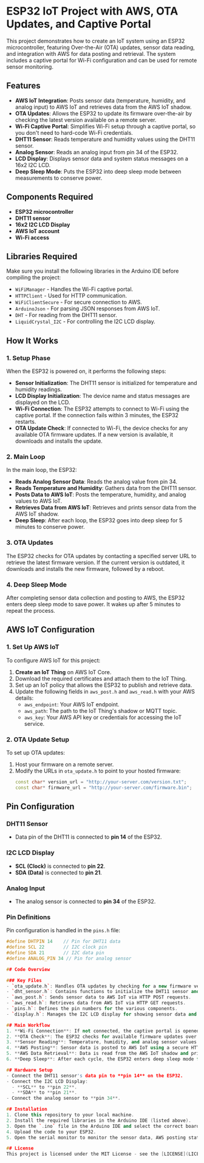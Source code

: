 # ESP32 IoT Project with AWS, OTA Updates, and Captive Portal

This project demonstrates how to create an IoT system using an ESP32 microcontroller, featuring Over-the-Air (OTA) updates, sensor data reading, and integration with AWS for data posting and retrieval. The system includes a captive portal for Wi-Fi configuration and can be used for remote sensor monitoring.

## Features
- **AWS IoT Integration**: Posts sensor data (temperature, humidity, and analog input) to AWS IoT and retrieves data from the AWS IoT shadow.
- **OTA Updates**: Allows the ESP32 to update its firmware over-the-air by checking the latest version available on a remote server.
- **Wi-Fi Captive Portal**: Simplifies Wi-Fi setup through a captive portal, so you don't need to hard-code Wi-Fi credentials.
- **DHT11 Sensor**: Reads temperature and humidity values using the DHT11 sensor.
- **Analog Sensor**: Reads an analog input from pin 34 of the ESP32.
- **LCD Display**: Displays sensor data and system status messages on a 16x2 I2C LCD.
- **Deep Sleep Mode**: Puts the ESP32 into deep sleep mode between measurements to conserve power.

## Components Required
- **ESP32 microcontroller**
- **DHT11 sensor**
- **16x2 I2C LCD Display**
- **AWS IoT account**
- **Wi-Fi access**

## Libraries Required
Make sure you install the following libraries in the Arduino IDE before compiling the project:
- `WiFiManager` - Handles the Wi-Fi captive portal.
- `HTTPClient` - Used for HTTP communication.
- `WiFiClientSecure` - For secure connection to AWS.
- `ArduinoJson` - For parsing JSON responses from AWS IoT.
- `DHT` - For reading from the DHT11 sensor.
- `LiquidCrystal_I2C` - For controlling the I2C LCD display.

## How It Works

### 1. Setup Phase
When the ESP32 is powered on, it performs the following steps:
- **Sensor Initialization**: The DHT11 sensor is initialized for temperature and humidity readings.
- **LCD Display Initialization**: The device name and status messages are displayed on the LCD.
- **Wi-Fi Connection**: The ESP32 attempts to connect to Wi-Fi using the captive portal. If the connection fails within 3 minutes, the ESP32 restarts.
- **OTA Update Check**: If connected to Wi-Fi, the device checks for any available OTA firmware updates. If a new version is available, it downloads and installs the update.

### 2. Main Loop
In the main loop, the ESP32:
- **Reads Analog Sensor Data**: Reads the analog value from pin 34.
- **Reads Temperature and Humidity**: Gathers data from the DHT11 sensor.
- **Posts Data to AWS IoT**: Posts the temperature, humidity, and analog values to AWS IoT.
- **Retrieves Data from AWS IoT**: Retrieves and prints sensor data from the AWS IoT shadow.
- **Deep Sleep**: After each loop, the ESP32 goes into deep sleep for 5 minutes to conserve power.

### 3. OTA Updates
The ESP32 checks for OTA updates by contacting a specified server URL to retrieve the latest firmware version. If the current version is outdated, it downloads and installs the new firmware, followed by a reboot.

### 4. Deep Sleep Mode
After completing sensor data collection and posting to AWS, the ESP32 enters deep sleep mode to save power. It wakes up after 5 minutes to repeat the process.

## AWS IoT Configuration

### 1. Set Up AWS IoT
To configure AWS IoT for this project:
1. **Create an IoT Thing** on AWS IoT Core.
2. Download the required certificates and attach them to the IoT Thing.
3. Set up an IoT policy that allows the ESP32 to publish and retrieve data.
4. Update the following fields in `aws_post.h` and `aws_read.h` with your AWS details:
   - `aws_endpoint`: Your AWS IoT endpoint.
   - `aws_path`: The path to the IoT Thing's shadow or MQTT topic.
   - `aws_key`: Your AWS API key or credentials for accessing the IoT service.

### 2. OTA Update Setup
To set up OTA updates:
1. Host your firmware on a remote server.
2. Modify the URLs in `ota_update.h` to point to your hosted firmware:
   ```cpp
   const char* version_url = "http://your-server.com/version.txt";
   const char* firmware_url = "http://your-server.com/firmware.bin";
## Pin Configuration

### DHT11 Sensor
- Data pin of the DHT11 is connected to **pin 14** of the ESP32.

### I2C LCD Display
- **SCL (Clock)** is connected to **pin 22**.
- **SDA (Data)** is connected to **pin 21**.

### Analog Input
- The analog sensor is connected to **pin 34** of the ESP32.

### Pin Definitions
Pin configuration is handled in the `pins.h` file:

```cpp
#define DHTPIN 14    // Pin for DHT11 data
#define SCL 22       // I2C clock pin
#define SDA 21       // I2C data pin
#define ANALOG_PIN 34 // Pin for analog sensor

## Code Overview

### Key Files
- `ota_update.h`: Handles OTA updates by checking for a new firmware version and downloading it.
- `dht_sensor.h`: Contains functions to initialize the DHT11 sensor and read temperature and humidity.
- `aws_post.h`: Sends sensor data to AWS IoT via HTTP POST requests.
- `aws_read.h`: Retrieves data from AWS IoT via HTTP GET requests.
- `pins.h`: Defines the pin numbers for the various components.
- `display.h`: Manages the I2C LCD display for showing sensor data and status information.

## Main Workflow
1. **Wi-Fi Connection**: If not connected, the captive portal is opened to allow the user to enter Wi-Fi credentials.
2. **OTA Check**: The ESP32 checks for available firmware updates over the air.
3. **Sensor Reading**: Temperature, humidity, and analog sensor values are read.
4. **AWS Posting**: Sensor data is posted to AWS IoT using a secure HTTP request.
5. **AWS Data Retrieval**: Data is read from the AWS IoT shadow and printed to the serial monitor.
6. **Deep Sleep**: After each cycle, the ESP32 enters deep sleep mode for 5 minutes before waking up to repeat the process.

## Hardware Setup
- Connect the DHT11 sensor's data pin to **pin 14** on the ESP32.
- Connect the I2C LCD Display:
  - **SCL** to **pin 22**.
  - **SDA** to **pin 21**.
- Connect the analog sensor to **pin 34**.

## Installation
1. Clone this repository to your local machine.
2. Install the required libraries in the Arduino IDE (listed above).
3. Open the `.ino` file in the Arduino IDE and select the correct board (ESP32).
4. Upload the code to your ESP32.
5. Open the serial monitor to monitor the sensor data, AWS posting status, and OTA updates.

## License
This project is licensed under the MIT License - see the [LICENSE](LICENSE) file for details.

